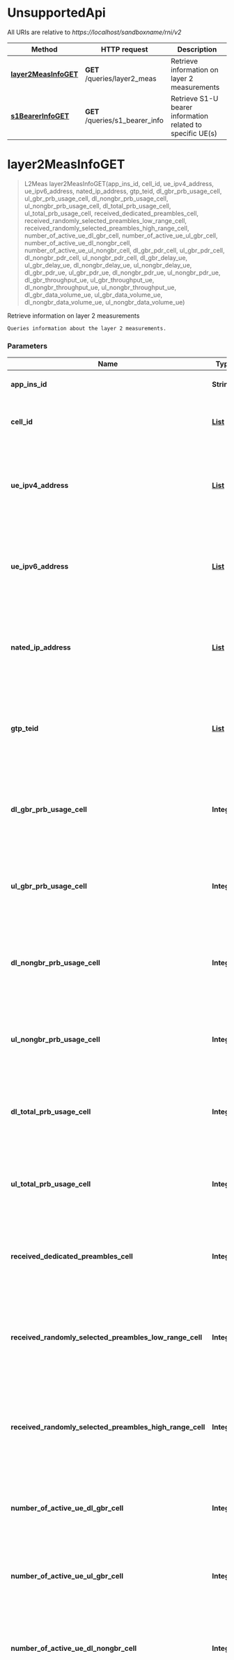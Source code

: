 # UnsupportedApi

All URIs are relative to *https://localhost/sandboxname/rni/v2*

Method | HTTP request | Description
------------- | ------------- | -------------
[**layer2MeasInfoGET**](UnsupportedApi.md#layer2MeasInfoGET) | **GET** /queries/layer2_meas | Retrieve information on layer 2 measurements
[**s1BearerInfoGET**](UnsupportedApi.md#s1BearerInfoGET) | **GET** /queries/s1_bearer_info | Retrieve S1-U bearer information related to specific UE(s)


<a name="layer2MeasInfoGET"></a>
# **layer2MeasInfoGET**
> L2Meas layer2MeasInfoGET(app\_ins\_id, cell\_id, ue\_ipv4\_address, ue\_ipv6\_address, nated\_ip\_address, gtp\_teid, dl\_gbr\_prb\_usage\_cell, ul\_gbr\_prb\_usage\_cell, dl\_nongbr\_prb\_usage\_cell, ul\_nongbr\_prb\_usage\_cell, dl\_total\_prb\_usage\_cell, ul\_total\_prb\_usage\_cell, received\_dedicated\_preambles\_cell, received\_randomly\_selected\_preambles\_low\_range\_cell, received\_randomly\_selected\_preambles\_high\_range\_cell, number\_of\_active\_ue\_dl\_gbr\_cell, number\_of\_active\_ue\_ul\_gbr\_cell, number\_of\_active\_ue\_dl\_nongbr\_cell, number\_of\_active\_ue\_ul\_nongbr\_cell, dl\_gbr\_pdr\_cell, ul\_gbr\_pdr\_cell, dl\_nongbr\_pdr\_cell, ul\_nongbr\_pdr\_cell, dl\_gbr\_delay\_ue, ul\_gbr\_delay\_ue, dl\_nongbr\_delay\_ue, ul\_nongbr\_delay\_ue, dl\_gbr\_pdr\_ue, ul\_gbr\_pdr\_ue, dl\_nongbr\_pdr\_ue, ul\_nongbr\_pdr\_ue, dl\_gbr\_throughput\_ue, ul\_gbr\_throughput\_ue, dl\_nongbr\_throughput\_ue, ul\_nongbr\_throughput\_ue, dl\_gbr\_data\_volume\_ue, ul\_gbr\_data\_volume\_ue, dl\_nongbr\_data\_volume\_ue, ul\_nongbr\_data\_volume\_ue)

Retrieve information on layer 2 measurements

    Queries information about the layer 2 measurements.

### Parameters

Name | Type | Description  | Notes
------------- | ------------- | ------------- | -------------
 **app\_ins\_id** | **String**| Application instance identifier | [optional] [default to null]
 **cell\_id** | [**List**](../Models/String.md)| Comma separated list of E-UTRAN Cell Identities | [optional] [default to null]
 **ue\_ipv4\_address** | [**List**](../Models/String.md)| Comma separated list of IE IPv4 addresses as defined for the type for AssociateId | [optional] [default to null]
 **ue\_ipv6\_address** | [**List**](../Models/String.md)| Comma separated list of IE IPv6 addresses as defined for the type for AssociateId | [optional] [default to null]
 **nated\_ip\_address** | [**List**](../Models/String.md)| Comma separated list of IE NATed IP addresses as defined for the type for AssociateId | [optional] [default to null]
 **gtp\_teid** | [**List**](../Models/String.md)| Comma separated list of GTP TEID addresses as defined for the type for AssociateId | [optional] [default to null]
 **dl\_gbr\_prb\_usage\_cell** | **Integer**| PRB usage for downlink GBR traffic in percentage as defined in ETSI TS 136 314 | [optional] [default to null]
 **ul\_gbr\_prb\_usage\_cell** | **Integer**| PRB usage for uplink GBR traffic in percentage as defined in ETSI TS 136 314 | [optional] [default to null]
 **dl\_nongbr\_prb\_usage\_cell** | **Integer**| PRB usage for downlink non-GBR traffic in percentage as defined in ETSI TS 136 314 | [optional] [default to null]
 **ul\_nongbr\_prb\_usage\_cell** | **Integer**| PRB usage for uplink non-GBR traffic in percentage as defined in ETSI TS 136 314 | [optional] [default to null]
 **dl\_total\_prb\_usage\_cell** | **Integer**| PRB usage for total downlink traffic in percentage as defined in ETSI TS 136 314 | [optional] [default to null]
 **ul\_total\_prb\_usage\_cell** | **Integer**| PRB usage for total uplink traffic in percentage as defined in ETSI TS 136 314 | [optional] [default to null]
 **received\_dedicated\_preambles\_cell** | **Integer**| Received dedicated preambles in percentage as defined in ETSI TS 136 314 | [optional] [default to null]
 **received\_randomly\_selected\_preambles\_low\_range\_cell** | **Integer**| Received randomly selected preambles in the low range in percentage as defined in ETSI TS 136 314 | [optional] [default to null]
 **received\_randomly\_selected\_preambles\_high\_range\_cell** | **Integer**| Received rendomly selected preambles in the high range in percentage as defined in ETSI TS 136 314 | [optional] [default to null]
 **number\_of\_active\_ue\_dl\_gbr\_cell** | **Integer**| Number of active UEs with downlink GBR traffic as defined in ETSI TS 136 314 | [optional] [default to null]
 **number\_of\_active\_ue\_ul\_gbr\_cell** | **Integer**| Number of active UEs with uplink GBR traffic as defined in ETSI TS 136 314 | [optional] [default to null]
 **number\_of\_active\_ue\_dl\_nongbr\_cell** | **Integer**| Number of active UEs with downlink non-GBR traffic as defined in ETSI TS 136 314 | [optional] [default to null]
 **number\_of\_active\_ue\_ul\_nongbr\_cell** | **Integer**| Number of active UEs with uplink non-GBR traffic as defined in ETSI TS 136 314 | [optional] [default to null]
 **dl\_gbr\_pdr\_cell** | **Integer**| Packet discard rate for downlink GBR traffic in percentage as defined in ETSI TS 136 314 | [optional] [default to null]
 **ul\_gbr\_pdr\_cell** | **Integer**| Packet discard rate for uplink GBR traffic in percentage as defined in ETSI TS 136 314 | [optional] [default to null]
 **dl\_nongbr\_pdr\_cell** | **Integer**| Packet discard rate for downlink non-GBR traffic in percentage as defined in ETSI TS 136 314 | [optional] [default to null]
 **ul\_nongbr\_pdr\_cell** | **Integer**| Packet discard rate for uplink non-GBR traffic in percentage as defined in ETSI TS 136 314 | [optional] [default to null]
 **dl\_gbr\_delay\_ue** | **Integer**| Packet delay of downlink GBR traffic of a UE as defined in ETSI TS 136 314 | [optional] [default to null]
 **ul\_gbr\_delay\_ue** | **Integer**| Packet delay of uplink GBR traffic of a UE as defined in ETSI TS 136 314 | [optional] [default to null]
 **dl\_nongbr\_delay\_ue** | **Integer**| Packet delay of downlink non-GBR traffic of a UE as defined in ETSI TS 136 314 | [optional] [default to null]
 **ul\_nongbr\_delay\_ue** | **Integer**| Packet delay of uplink non-GBR traffic of a UE as defined in ETSI TS 136 314 | [optional] [default to null]
 **dl\_gbr\_pdr\_ue** | **Integer**| Packet discard rate of downlink GBR traffic of a UE in percentage as defined in ETSI TS 136 314 | [optional] [default to null]
 **ul\_gbr\_pdr\_ue** | **Integer**| Packet discard rate of uplink GBR traffic of a UE in percentage as defined in ETSI TS 136 314 | [optional] [default to null]
 **dl\_nongbr\_pdr\_ue** | **Integer**| Packet discard rate of downlink non-GBR traffic of a UE in percentage as defined in ETSI TS 136 314 | [optional] [default to null]
 **ul\_nongbr\_pdr\_ue** | **Integer**| Packet discard rate of uplink non-GBR traffic of a UE in percentage as defined in ETSI TS 136 314 | [optional] [default to null]
 **dl\_gbr\_throughput\_ue** | **Integer**| Scheduled throughput of downlink GBR traffic of a UE as defined in ETSI TS 136 314 | [optional] [default to null]
 **ul\_gbr\_throughput\_ue** | **Integer**| Scheduled throughput of uplink GBR traffic of a UE as defined in ETSI TS 136 314 | [optional] [default to null]
 **dl\_nongbr\_throughput\_ue** | **Integer**| Scheduled throughput of downlink non-GBR traffic of a UE as defined in ETSI TS 136 314 | [optional] [default to null]
 **ul\_nongbr\_throughput\_ue** | **Integer**| Scheduled throughput of uplink non-GBR traffic of a UE as defined in ETSI TS 136 314 | [optional] [default to null]
 **dl\_gbr\_data\_volume\_ue** | **Integer**| Data volume of downlink GBR traffic of a UE as defined in ETSI TS 136 314 | [optional] [default to null]
 **ul\_gbr\_data\_volume\_ue** | **Integer**| Data volume of uplink GBR traffic of a UE as defined in ETSI TS 136 314 | [optional] [default to null]
 **dl\_nongbr\_data\_volume\_ue** | **Integer**| Data volume of downlink non-GBR traffic of a UE as defined in ETSI TS 136 314 | [optional] [default to null]
 **ul\_nongbr\_data\_volume\_ue** | **Integer**| Data volume of uplink non-GBR traffic of a UE as defined in ETSI TS 136 314 | [optional] [default to null]

### Return type

[**L2Meas**](../Models/L2Meas.md)

### Authorization

No authorization required

### HTTP request headers

- **Content-Type**: Not defined
- **Accept**: application/json, application/problem+json

<a name="s1BearerInfoGET"></a>
# **s1BearerInfoGET**
> S1BearerInfo s1BearerInfoGET(temp\_ue\_id, ue\_ipv4\_address, ue\_ipv6\_address, nated\_ip\_address, gtp\_teid, cell\_id, erab\_id)

Retrieve S1-U bearer information related to specific UE(s)

    Queries information about the S1 bearer(s)

### Parameters

Name | Type | Description  | Notes
------------- | ------------- | ------------- | -------------
 **temp\_ue\_id** | [**List**](../Models/String.md)| Comma separated list of temporary identifiers allocated for the specific UE as defined in   ETSI TS 136 413 | [optional] [default to null]
 **ue\_ipv4\_address** | [**List**](../Models/String.md)| Comma separated list of IE IPv4 addresses as defined for the type for AssociateId | [optional] [default to null]
 **ue\_ipv6\_address** | [**List**](../Models/String.md)| Comma separated list of IE IPv6 addresses as defined for the type for AssociateId | [optional] [default to null]
 **nated\_ip\_address** | [**List**](../Models/String.md)| Comma separated list of IE NATed IP addresses as defined for the type for AssociateId | [optional] [default to null]
 **gtp\_teid** | [**List**](../Models/String.md)| Comma separated list of GTP TEID addresses as defined for the type for AssociateId | [optional] [default to null]
 **cell\_id** | [**List**](../Models/String.md)| Comma separated list of E-UTRAN Cell Identities | [optional] [default to null]
 **erab\_id** | [**List**](../Models/Integer.md)| Comma separated list of E-RAB identifiers | [optional] [default to null]

### Return type

[**S1BearerInfo**](../Models/S1BearerInfo.md)

### Authorization

No authorization required

### HTTP request headers

- **Content-Type**: Not defined
- **Accept**: application/json, application/problem+json

